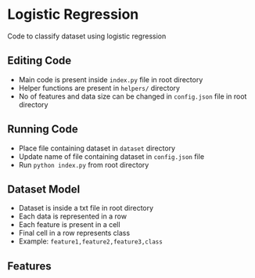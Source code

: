 # Logistic Regression

Code to classify dataset using logistic regression

## Editing Code
* Main code is present inside `index.py` file in root directory
* Helper functions are present in `helpers/` directory
* No of features and data size can be changed in `config.json` file in root directory

## Running Code
* Place file containing dataset in `dataset` directory
* Update name of file containing dataset in `config.json` file
* Run `python index.py` from root directory

## Dataset Model
* Dataset is inside a txt file in root directory
* Each data is represented in a row
* Each feature is present in a cell
* Final cell in a row represents class
* Example: `feature1,feature2,feature3,class`

## Features
